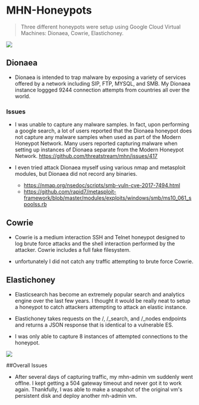 # MHN-Honeypots
> Three different honeypots were setup using Google Cloud Virtual Machines: Dionaea, Cowrie, Elastichoney. 
<img src="https://github.com/seaunderwater/MHN-Honeypots/blob/master/attack_summary.png" />


## Dionaea
* Dionaea is intended to trap malware by exposing a variety of services offered by a network including SIP, FTP, MYSQL, and SMB. My Dionaea instance loggged 9244 connection attempts from countries all over the world. 

### Issues 
* I was unable to capture any malware samples. In fact, upon performing a google search, a lot of users reported that the Dionaea honeypot does not capture any malware samples when used as part of the Modern Honeypot Network. Many users reported capturing malware when setting up instances of Dionaea separate from the Modern Honeypot Network. 
https://github.com/threatstream/mhn/issues/417

* I even tried attack Dionaea myself using various nmap and metasploit modules, but Dionaea did not record any binaries. 
  - https://nmap.org/nsedoc/scripts/smb-vuln-cve-2017-7494.html
  - https://github.com/rapid7/metasploit-framework/blob/master/modules/exploits/windows/smb/ms10_061_spoolss.rb


## Cowrie
* Cowrie is a medium interaction SSH and Telnet honeypot designed to log brute force attacks and the shell interaction performed by the attacker. Cowrie includes a full fake filesystem. 

* unfortunately I did not catch any traffic attempting to brute force Cowrie. 

## Elastichoney
* Elasticsearch has become an extremely popular search and analytics engine over the last few years. I thought it would be really neat to setup a honeypot to catch attackers attempting to attack an elastic instance. 

* Elastichoney takes requests on the /, /_search, and /_nodes endpoints and returns a JSON response that is identical to a vulnerable ES. 

* I was only able to capture 8 instances of attempted connections to the honeypot. 

<img src="https://github.com/seaunderwater/MHN-Honeypots/blob/master/elastichoney.png" />

##Overall Issues

* After several days of capturing traffic, my mhn-admin vm suddenly went offlne. I kept getting a 504 gateway timeout and never got it to work again. Thankfully, I was able to make a snapshot of the original vm's persistent disk and deploy another mh-admin vm. 



